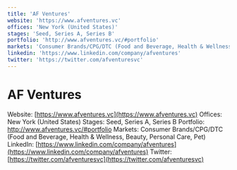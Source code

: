 ```yaml
---
title: 'AF Ventures'
website: 'https://www.afventures.vc'
offices: 'New York (United States)'
stages: 'Seed, Series A, Series B'
portfolio: 'http://www.afventures.vc/#portfolio'
markets: 'Consumer Brands/CPG/DTC (Food and Beverage, Health & Wellness, Beauty, Personal Care, Pet)'
linkedin: 'https://www.linkedin.com/company/afventures'
twitter: 'https://twitter.com/afventuresvc'
---
```


# AF Ventures
Website: [https://www.afventures.vc](https://www.afventures.vc)
Offices: New York (United States)
Stages: Seed, Series A, Series B
Portfolio: http://www.afventures.vc/#portfolio
Markets: Consumer Brands/CPG/DTC (Food and Beverage, Health & Wellness, Beauty, Personal Care, Pet)
LinkedIn: [https://www.linkedin.com/company/afventures](https://www.linkedin.com/company/afventures)
Twitter: [https://twitter.com/afventuresvc](https://twitter.com/afventuresvc)
